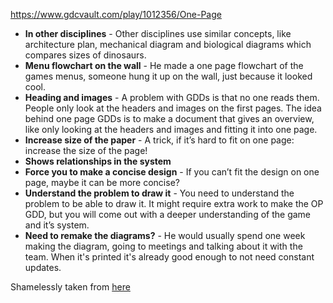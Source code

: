 https://www.gdcvault.com/play/1012356/One-Page

 - **In other disciplines** - Other disciplines use similar concepts, like architecture plan, mechanical diagram and biological diagrams which compares sizes of dinosaurs.
 - **Menu flowchart on the wall** - He made a one page flowchart of the games menus, someone hung it up on the wall, just because it looked cool.
 - **Heading and images** - A problem with GDDs is that no one reads them. People only look at the headers and images on the first pages. The idea behind one page GDDs is to make a document that gives an overview, like only looking at the headers and images and fitting it into one page.
 - **Increase size of the paper** - A trick, if it’s hard to fit on one page: increase the size of the page!
 - **Shows relationships in the system**
 - **Force you to make a concise design** - If you can’t fit the design on one page, maybe it can be more concise?
 - **Understand the problem to draw it** - You need to understand the problem to be able to draw it. It might require extra work to make the OP GDD, but you will come out with a deeper understanding of the game and it’s system.
 - **Need to remake the diagrams?** - He would usually spend one week making the diagram, going to meetings and talking about it with the team. When it's printed it's already good enough to not need constant updates.

Shamelessly taken from [here](https://www.reddit.com/r/gamedesign/comments/s875c6/notes_from_one_page_game_design_document/)
